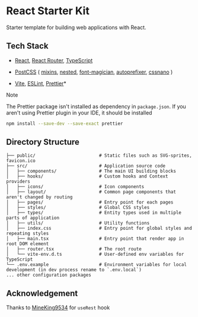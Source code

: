 # React Starter Kit

Starter template for building web applications with React.

## Tech Stack

- [React](https://react.dev/), [React Router](https://reactrouter.com/en/main),
  [TypeScript](https://www.typescriptlang.org/)

- [PostCSS](https://postcss.org/) (
  [mixins](https://github.com/postcss/postcss-mixins),
  [nested](https://github.com/postcss/postcss-nested),
  [font-magician](https://github.com/csstools/postcss-font-magician),
  [autoprefixer](https://github.com/postcss/autoprefixer),
  [cssnano](https://github.com/cssnano/cssnano)
  )

- [Vite](https://vite.dev/), [ESLint](https://eslint.org/), [Prettier](https://prettier.io/)*

> [!NOTE]
> The Prettier package isn't installed as dependency in `package.json`. 
> If you aren't using Prettier plugin in your IDE, it should be installed <br/>
> ```bash 
> npm install --save-dev --save-exact prettier
> ```

## Directory Structure

```text
├── public/                        # Static files such as SVG-sprites, favicon.ico
├── src/                           # Application source code
│   ├── components/                # The main UI building blocks
│   ├── hooks/                     # Custom hooks and Context providers
│   ├── icons/                     # Icon components
│   ├── layout/                    # Common page components that aren't changed by routing 
│   ├── pages/                     # Entry point for each pages
│   ├── styles/                    # Global CSS styles
│   ├── types/                     # Entity types used in multiple parts of application
│   ├── utils/                     # Utility functions
│   ├── index.css                  # Entry point for global styles and repeating styles
│   ├── main.tsx                   # Entry point that render app in root DOM element
│   ├── router.tsx                 # The root route
│   └── vite-env.d.ts              # User-defined env variables for TypeScript
└── .env.example                   # Environment variables for local development (in dev process rename to `.env.local`)
... other configuration packages
```

## Acknowledgement

Thanks to [MineKing9534](https://github.com/MineKing9534) for `useRest` hook